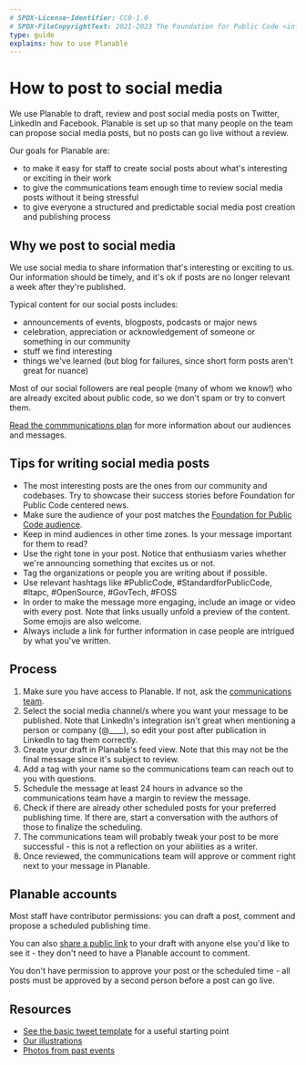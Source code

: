 ```yaml
---
# SPDX-License-Identifier: CC0-1.0
# SPDX-FileCopyrightText: 2021-2023 The Foundation for Public Code <info@publiccode.net>
type: guide
explains: how to use Planable
---
```


# How to post to social media

We use Planable to draft, review and post social media posts on Twitter, LinkedIn and Facebook.
Planable is set up so that many people on the team can propose social media posts, but no posts can go live without a review.

Our goals for Planable are:

* to make it easy for staff to create social posts about what's interesting or exciting in their work
* to give the communications team enough time to review social media posts without it being stressful
* to give everyone a structured and predictable social media post creation and publishing process

## Why we post to social media

We use social media to share information that's interesting or exciting to us.
Our information should be timely, and it's ok if posts are no longer relevant a week after they're published.

Typical content for our social posts includes:

* announcements of events, blogposts, podcasts or major news
* celebration, appreciation or acknowledgement of someone or something in our community
* stuff we find interesting
* things we've learned (but blog for failures, since short form posts aren't great for nuance)

Most of our social followers are real people (many of whom we know!) who are already excited about public code, so we don't spam or try to convert them.

[Read the commmunications plan](/communications-plan.md) for more information about our audiences and messages.

## Tips for writing social media posts

* The most interesting posts are the ones from our community and codebases. Try to showcase their success stories before Foundation for Public Code centered news.
* Make sure the audience of your post matches the [Foundation for Public Code audience](/communications-plan.md#audience).
* Keep in mind audiences in other time zones. Is your message important for them to read?
* Use the right tone in your post. Notice that enthusiasm varies whether we're announcing something that excites us or not.
* Tag the organizations or people you are writing about if possible.
* Use relevant hashtags like #PublicCode, #StandardforPublicCode, #ltapc, #OpenSource, #GovTech, #FOSS
* In order to make the message more engaging, include an image or video with every post. Note that links usually unfold a preview of the content. Some emojis are also welcome.
* Always include a link for further information in case people are intrigued by what you've written.

## Process

1. Make sure you have access to Planable. If not, ask the [communications team](https://about.publiccode.net/organization/staff.html#communications).
2. Select the social media channel/s where you want your message to be published. Note that LinkedIn's integration isn't great when mentioning a person or company (@____), so edit your post after publication in LinkedIn to tag them correctly.
3. Create your draft in Planable's feed view. Note that this may not be the final message since it's subject to review.
4. Add a tag with your name so the communications team can reach out to you with questions.
5. Schedule the message at least 24 hours in advance so the communications team have a margin to review the message.
6. Check if there are already other scheduled posts for your preferred publishing time. If there are, start a conversation with the authors of those to finalize the scheduling.
7. The communications team will probably tweak your post to be more successful - this is not a reflection on your abilities as a writer.
8. Once reviewed, the communications team will approve or comment right next to your message in Planable.

## Planable accounts

Most staff have contributor permissions: you can draft a post, comment and propose a scheduled publishing time.

You can also [share a public link](https://help.planable.io/en/articles/3803135-share-posts-with-a-public-link) to your draft with anyone else you'd like to see it - they don't need to have a Planable account to comment.

You don't have permission to approve your post or the scheduled time - all posts must be approved by a second person before a post can go live.

## Resources

* [See the basic tweet template](https://about.publiccode.net/activities/communication/basic-tweet-template.html) for a useful starting point
* [Our illustrations](https://illustrations.publiccode.net/)
* [Photos from past events](https://drive.google.com/drive/u/0/folders/0AKgB_Nq7eZ5FUk9PVA)
